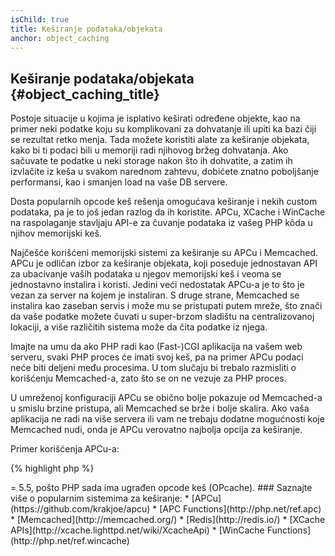 ```yaml
---
isChild: true
title: Keširanje podataka/objekata
anchor: object_caching
---
```


## Keširanje podataka/objekata {#object_caching_title}

Postoje situacije u kojima je isplativo keširati određene objekte, kao na primer neki podatke koju su
komplikovani za dohvatanje ili upiti ka bazi čiji se rezultat retko menja. Tada možete koristiti alate
za keširanje objekata, kako bi ti podaci bili u memoriji radi njihovog bržeg dohvatanja. Ako sačuvate
te podatke u neki storage nakon što ih dohvatite, a zatim ih izvlačite iz keša u svakom narednom zahtevu,
dobićete znatno poboljšanje performansi, kao i smanjen load na vaše DB servere.

Dosta popularnih opcode keš rešenja omogućava keširanje i nekih custom podataka, pa je to još jedan
razlog da ih koristite. APCu, XCache i WinCache na raspolaganje stavljaju API-e za čuvanje podataka iz
vašeg PHP kôda u njihov memorijski keš.

Najčešće korišćeni memorijski sistemi za keširanje su APCu i Memcached. APCu je odličan izbor za keširanje
objekata, koji poseduje jednostavan API za ubacivanje vaših podataka u njegov memorijski keš i veoma se
jednostavno instalira i koristi. Jedini veći nedostatak APCu-a je to što je vezan za server na kojem je
instaliran. S druge strane, Memcached se instalira kao zaseban servis i može mu se pristupati putem mreže,
što znači da vaše podatke možete čuvati u super-brzom sladištu na centralizovanoj lokaciji, a više
različitih sistema može da čita podatke iz njega.

Imajte na umu da ako PHP radi kao (Fast-)CGI aplikacija na vašem web serveru, svaki PHP proces će imati svoj keš,
pa na primer APCu podaci neće biti deljeni među procesima. U tom slučaju bi trebalo razmisliti o korišćenju Memcached-a,
zato što se on ne vezuje za PHP proces.

U umreženoj konfiguraciji APCu se obično bolje pokazuje od Memcached-a u smislu brzine pristupa, ali Memcached
se brže i bolje skalira. Ako vaša aplikacija ne radi na više servera ili vam ne trebaju dodatne mogućnosti
koje Memcached nudi, onda je APCu verovatno najbolja opcija za keširanje.

Primer korišćenja APCu-a:

{% highlight php %}
<?php
// provera da li postoji unos u kešu pod ključem 'expensive_data'
$data = apc_fetch('expensive_data');
if ($data === false) {
    // podaci nisu keširani; sačuvaj podatke "skupocenog" poziva za sledeći poziv
    apc_add('expensive_data', $data = get_expensive_data());
}

print_r($data);
{% endhighlight %}

Pre verzije PHP 5.5, APC je omogućavao keširanje i objekata i opcode-a. APCu je projekat koji omogućava APC-ovo
keširanje objekata za PHP verzije >= 5.5, pošto PHP sada ima ugrađen opcode keš (OPcache).

### Saznajte više o popularnim sistemima za keširanje:

* [APCu](https://github.com/krakjoe/apcu)
* [APC Functions](http://php.net/ref.apc)
* [Memcached](http://memcached.org/)
* [Redis](http://redis.io/)
* [XCache APIs](http://xcache.lighttpd.net/wiki/XcacheApi)
* [WinCache Functions](http://php.net/ref.wincache)
